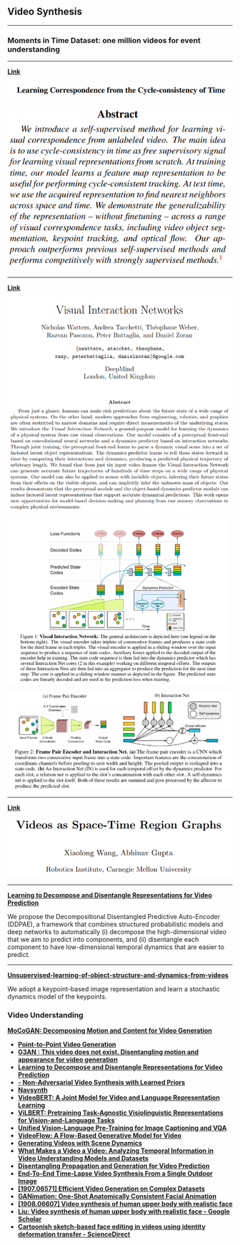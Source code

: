 ## Video Synthesis

---

### Moments in Time Dataset: one million videos for event understanding

---

[**Link**](https://arxiv.org/pdf/1903.07593.pdf)

![](images/2020-07-22-01-29-57.png)

![](images/2020-07-22-01-31-06.png)

---

[**Link**](https://arxiv.org/pdf/1706.01433.pdf)

![](images/2020-07-22-01-42-02.png)

![](images/2020-07-22-01-44-11.png)

![](images/2020-07-22-01-44-29.png)

---

[**Link**](https://arxiv.org/pdf/1806.01810.pdf)

![](images/2020-07-22-02-10-43.png)

---

[**Learning to Decompose and Disentangle Representations for Video Prediction**](https://arxiv.org/pdf/1806.04166.pdf)

We propose the Decompositional Disentangled Predictive Auto-Encoder (DDPAE), a framework that combines structured probabilistic models and deep networks to automatically (i) decompose the high-dimensional video that we aim to predict into components, and (ii) disentangle each component to have low-dimensional temporal dynamics that are easier to predict.

---

[**Unsupervised-learning-of-object-structure-and-dynamics-from-videos**](https://papers.nips.cc/paper/8304-unsupervised-learning-of-object-structure-and-dynamics-from-videos.pdf)

We adopt a keypoint-based image representation and learn a stochastic dynamics model of the keypoints.


### Video Understanding

[**MoCoGAN: Decomposing Motion and Content for Video Generation**](https://arxiv.org/pdf/)
- [**Point-to-Point Video Generation**](https://arxiv.org/abs/1904.02912v2.pdf)
- [**G3AN : This video does not exist. Disentangling motion and appearance for video generation**](https://arxiv.org/abs/1912.05523v1.pdf)
- [**Learning to Decompose and Disentangle Representations for Video Prediction**](http://papers.nips.cc/paper/7333-learning-to-decompose-and-disentangle-representations-for-video-prediction.pdf)
- [**- Non-Adversarial Video Synthesis with Learned Priors**](https://paperswithcode.com/paper/non-adversarial-video-synthesis-with-learned)
- [**Navsynth**](https://abhishekaich27.github.io/navsynth.html)
- [**VideoBERT: A Joint Model for Video and Language Representation Learning**](https://arxiv.org/abs/1904.01766.pdf)
- [**ViLBERT: Pretraining Task-Agnostic Visiolinguistic Representations for Vision-and-Language Tasks**](https://arxiv.org/abs/1908.02265.pdf)
- [**Unified Vision-Language Pre-Training for Image Captioning and VQA**](https://arxiv.org/abs/1909.11059.pdf)
- [**VideoFlow: A Flow-Based Generative Model for Video**](https://arxiv.org/abs/1903.01434.pdf)
- [**Generating Videos with Scene Dynamics**](https://papers.nips.cc/paper/6194-generating-videos-with-scene-dynamics.pdf)
- [**What Makes a Video a Video: Analyzing Temporal Information in Video Understanding Models and Datasets**](http://openaccess.thecvf.com/content_cvpr_2018/papers/Huang_What_Makes_a_CVPR_2018_paper.pdf)
- [**Disentangling Propagation and Generation for Video Prediction**](http://openaccess.thecvf.com/content_ICCV_2019/papers/Gao_Disentangling_Propagation_and_Generation_for_Video_Prediction_ICCV_2019_paper.pdf)
- [**End-To-End Time-Lapse Video Synthesis From a Single Outdoor Image**](http://openaccess.thecvf.com/content_CVPR_2019/html/Nam_End-To-End_Time-Lapse_Video_Synthesis_From_a_Single_Outdoor_Image_CVPR_2019_paper.html)
- [**[1907.06571] Efficient Video Generation on Complex Datasets**](https://arxiv.org/abs/1907.06571)
- [**GANimation: One-Shot Anatomically Consistent Facial Animation**](https://link.springer.com/article/10.1007/s11263-019-01210-3)
- [**[1908.06607] Video synthesis of human upper body with realistic face**](https://arxiv.org/abs/1908.06607)
- [**Liu: Video synthesis of human upper body with realistic face - Google Scholar**](https://scholar.google.com/scholar?cites=13583776322979873311&as_sdt=2005&sciodt=0,5&hl=en)
- [**Cartoonish sketch-based face editing in videos using identity deformation transfer - ScienceDirect**](https://www.sciencedirect.com/science/article/abs/pii/S0097849319300147)
